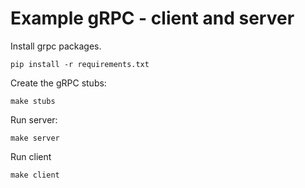 # Example gRPC - client and server

Install grpc packages.

```
pip install -r requirements.txt
```

Create the gRPC stubs:

```
make stubs
```

Run server:
```
make server
```

Run client
```
make client
```
